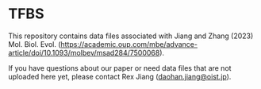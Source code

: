 # TFBS
This repository contains data files associated with Jiang and Zhang (2023) Mol. Biol. Evol. (https://academic.oup.com/mbe/advance-article/doi/10.1093/molbev/msad284/7500068).

If you have questions about our paper or need data files that are not uploaded here yet, please contact Rex Jiang (daohan.jiang@oist.jp).
